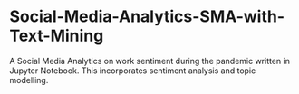 # Social-Media-Analytics-SMA-with-Text-Mining
A Social Media Analytics on work sentiment during the pandemic written in Jupyter Notebook. This incorporates sentiment analysis and topic modelling.
